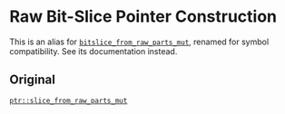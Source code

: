 # Raw Bit-Slice Pointer Construction

This is an alias for [`bitslice_from_raw_parts_mut`][0], renamed for symbol
compatibility. See its documentation instead.

## Original

[`ptr::slice_from_raw_parts_mut`](core::ptr::slice_from_raw_parts_mut)

[0]: crate::ptr::bitslice_from_raw_parts_mut
